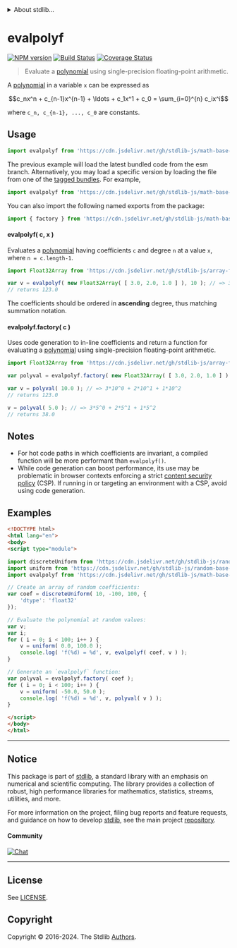 <!--

@license Apache-2.0

Copyright (c) 2024 The Stdlib Authors.

Licensed under the Apache License, Version 2.0 (the "License");
you may not use this file except in compliance with the License.
You may obtain a copy of the License at

   http://www.apache.org/licenses/LICENSE-2.0

Unless required by applicable law or agreed to in writing, software
distributed under the License is distributed on an "AS IS" BASIS,
WITHOUT WARRANTIES OR CONDITIONS OF ANY KIND, either express or implied.
See the License for the specific language governing permissions and
limitations under the License.

-->


<details>
  <summary>
    About stdlib...
  </summary>
  <p>We believe in a future in which the web is a preferred environment for numerical computation. To help realize this future, we've built stdlib. stdlib is a standard library, with an emphasis on numerical and scientific computation, written in JavaScript (and C) for execution in browsers and in Node.js.</p>
  <p>The library is fully decomposable, being architected in such a way that you can swap out and mix and match APIs and functionality to cater to your exact preferences and use cases.</p>
  <p>When you use stdlib, you can be absolutely certain that you are using the most thorough, rigorous, well-written, studied, documented, tested, measured, and high-quality code out there.</p>
  <p>To join us in bringing numerical computing to the web, get started by checking us out on <a href="https://github.com/stdlib-js/stdlib">GitHub</a>, and please consider <a href="https://opencollective.com/stdlib">financially supporting stdlib</a>. We greatly appreciate your continued support!</p>
</details>

# evalpolyf

[![NPM version][npm-image]][npm-url] [![Build Status][test-image]][test-url] [![Coverage Status][coverage-image]][coverage-url] <!-- [![dependencies][dependencies-image]][dependencies-url] -->

> Evaluate a [polynomial][polynomial] using single-precision floating-point arithmetic.

<section class="intro">

A [polynomial][polynomial] in a variable `x` can be expressed as

<!-- <equation class="equation" label="eq:polynomial" align="center" raw="c_nx^n + c_{n-1}x^{n-1} + \ldots + c_1x^1 + c_0 = \sum_{i=0}^{n} c_ix^i" alt="Polynomial expression."> -->

```math
c_nx^n + c_{n-1}x^{n-1} + \ldots + c_1x^1 + c_0 = \sum_{i=0}^{n} c_ix^i
```

<!-- <div class="equation" align="center" data-raw-text="c_nx^n + c_{n-1}x^{n-1} + \ldots + c_1x^1 + c_0 = \sum_{i=0}^{n} c_ix^i" data-equation="eq:polynomial">
    <img src="https://cdn.jsdelivr.net/gh/stdlib-js/stdlib@7e0a95722efd9c771b129597380c63dc6715508b/lib/node_modules/@stdlib/math/base/tools/evalpoly/docs/img/equation_polynomial.svg" alt="Polynomial expression.">
    <br>
</div> -->

<!-- </equation> -->

where `c_n, c_{n-1}, ..., c_0` are constants.

</section>

<!-- /.intro -->



<section class="usage">

## Usage

```javascript
import evalpolyf from 'https://cdn.jsdelivr.net/gh/stdlib-js/math-base-tools-evalpolyf@esm/index.mjs';
```
The previous example will load the latest bundled code from the esm branch. Alternatively, you may load a specific version by loading the file from one of the [tagged bundles](https://github.com/stdlib-js/math-base-tools-evalpolyf/tags). For example,

```javascript
import evalpolyf from 'https://cdn.jsdelivr.net/gh/stdlib-js/math-base-tools-evalpolyf@v0.1.0-esm/index.mjs';
```

You can also import the following named exports from the package:

```javascript
import { factory } from 'https://cdn.jsdelivr.net/gh/stdlib-js/math-base-tools-evalpolyf@esm/index.mjs';
```

#### evalpolyf( c, x )

Evaluates a [polynomial][polynomial] having coefficients `c` and degree `n` at a value `x`, where `n = c.length-1`.

```javascript
import Float32Array from 'https://cdn.jsdelivr.net/gh/stdlib-js/array-float32@esm/index.mjs';

var v = evalpolyf( new Float32Array( [ 3.0, 2.0, 1.0 ] ), 10 ); // => 3*10^0 + 2*10^1 + 1*10^2
// returns 123.0
```

The coefficients should be ordered in **ascending** degree, thus matching summation notation.

#### evalpolyf.factory( c )

Uses code generation to in-line coefficients and return a function for evaluating a [polynomial][polynomial] using single-precision floating-point arithmetic.

```javascript
import Float32Array from 'https://cdn.jsdelivr.net/gh/stdlib-js/array-float32@esm/index.mjs';

var polyval = evalpolyf.factory( new Float32Array( [ 3.0, 2.0, 1.0 ] ) );

var v = polyval( 10.0 ); // => 3*10^0 + 2*10^1 + 1*10^2
// returns 123.0

v = polyval( 5.0 ); // => 3*5^0 + 2*5^1 + 1*5^2
// returns 38.0
```

</section>

<!-- /.usage -->

<section class="notes">

## Notes

-   For hot code paths in which coefficients are invariant, a compiled function will be more performant than `evalpolyf()`.
-   While code generation can boost performance, its use may be problematic in browser contexts enforcing a strict [content security policy][mdn-csp] (CSP). If running in or targeting an environment with a CSP, avoid using code generation.

</section>

<!-- /.notes -->

<section class="examples">

## Examples

<!-- eslint no-undef: "error" -->

```html
<!DOCTYPE html>
<html lang="en">
<body>
<script type="module">

import discreteUniform from 'https://cdn.jsdelivr.net/gh/stdlib-js/random-array-discrete-uniform@esm/index.mjs';
import uniform from 'https://cdn.jsdelivr.net/gh/stdlib-js/random-base-uniform@esm/index.mjs';
import evalpolyf from 'https://cdn.jsdelivr.net/gh/stdlib-js/math-base-tools-evalpolyf@esm/index.mjs';

// Create an array of random coefficients:
var coef = discreteUniform( 10, -100, 100, {
    'dtype': 'float32'
});

// Evaluate the polynomial at random values:
var v;
var i;
for ( i = 0; i < 100; i++ ) {
    v = uniform( 0.0, 100.0 );
    console.log( 'f(%d) = %d', v, evalpolyf( coef, v ) );
}

// Generate an `evalpolyf` function:
var polyval = evalpolyf.factory( coef );
for ( i = 0; i < 100; i++ ) {
    v = uniform( -50.0, 50.0 );
    console.log( 'f(%d) = %d', v, polyval( v ) );
}

</script>
</body>
</html>
```

</section>

<!-- /.examples -->

<!-- Section for related `stdlib` packages. Do not manually edit this section, as it is automatically populated. -->

<section class="related">

</section>

<!-- /.related -->

<!-- Section for all links. Make sure to keep an empty line after the `section` element and another before the `/section` close. -->


<section class="main-repo" >

* * *

## Notice

This package is part of [stdlib][stdlib], a standard library with an emphasis on numerical and scientific computing. The library provides a collection of robust, high performance libraries for mathematics, statistics, streams, utilities, and more.

For more information on the project, filing bug reports and feature requests, and guidance on how to develop [stdlib][stdlib], see the main project [repository][stdlib].

#### Community

[![Chat][chat-image]][chat-url]

---

## License

See [LICENSE][stdlib-license].


## Copyright

Copyright &copy; 2016-2024. The Stdlib [Authors][stdlib-authors].

</section>

<!-- /.stdlib -->

<!-- Section for all links. Make sure to keep an empty line after the `section` element and another before the `/section` close. -->

<section class="links">

[npm-image]: http://img.shields.io/npm/v/@stdlib/math-base-tools-evalpolyf.svg
[npm-url]: https://npmjs.org/package/@stdlib/math-base-tools-evalpolyf

[test-image]: https://github.com/stdlib-js/math-base-tools-evalpolyf/actions/workflows/test.yml/badge.svg?branch=v0.1.0
[test-url]: https://github.com/stdlib-js/math-base-tools-evalpolyf/actions/workflows/test.yml?query=branch:v0.1.0

[coverage-image]: https://img.shields.io/codecov/c/github/stdlib-js/math-base-tools-evalpolyf/main.svg
[coverage-url]: https://codecov.io/github/stdlib-js/math-base-tools-evalpolyf?branch=main

<!--

[dependencies-image]: https://img.shields.io/david/stdlib-js/math-base-tools-evalpolyf.svg
[dependencies-url]: https://david-dm.org/stdlib-js/math-base-tools-evalpolyf/main

-->

[chat-image]: https://img.shields.io/gitter/room/stdlib-js/stdlib.svg
[chat-url]: https://app.gitter.im/#/room/#stdlib-js_stdlib:gitter.im

[stdlib]: https://github.com/stdlib-js/stdlib

[stdlib-authors]: https://github.com/stdlib-js/stdlib/graphs/contributors

[umd]: https://github.com/umdjs/umd
[es-module]: https://developer.mozilla.org/en-US/docs/Web/JavaScript/Guide/Modules

[deno-url]: https://github.com/stdlib-js/math-base-tools-evalpolyf/tree/deno
[deno-readme]: https://github.com/stdlib-js/math-base-tools-evalpolyf/blob/deno/README.md
[umd-url]: https://github.com/stdlib-js/math-base-tools-evalpolyf/tree/umd
[umd-readme]: https://github.com/stdlib-js/math-base-tools-evalpolyf/blob/umd/README.md
[esm-url]: https://github.com/stdlib-js/math-base-tools-evalpolyf/tree/esm
[esm-readme]: https://github.com/stdlib-js/math-base-tools-evalpolyf/blob/esm/README.md
[branches-url]: https://github.com/stdlib-js/math-base-tools-evalpolyf/blob/main/branches.md

[stdlib-license]: https://raw.githubusercontent.com/stdlib-js/math-base-tools-evalpolyf/main/LICENSE

[polynomial]: https://en.wikipedia.org/wiki/Polynomial

[mdn-csp]: https://developer.mozilla.org/en-US/docs/Web/HTTP/CSP

</section>

<!-- /.links -->
